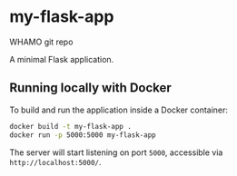 # my-flask-app
WHAMO git repo

A minimal Flask application.

## Running locally with Docker

To build and run the application inside a Docker container:

```bash
docker build -t my-flask-app .
docker run -p 5000:5000 my-flask-app
```

The server will start listening on port `5000`, accessible via `http://localhost:5000/`.

